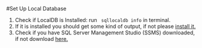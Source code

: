 #Set Up Local Database
1. Check if LocalDB is Installed: run ` sqllocaldb info` in terminal. 
3. If it is installed you should get some kind of output, if not please [install it.](https://learn.microsoft.com/en-us/sql/database-engine/configure-windows/sql-server-express-localdb?view=sql-server-ver16)
4. Check if you have SQL Server Management Studio (SSMS) downloaded, if not download [here.](https://learn.microsoft.com/en-us/sql/ssms/download-sql-server-management-studio-ssms?view=sql-server-ver16#download-ssms) 
